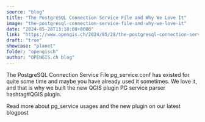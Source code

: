 ```yaml
---
source: "blog"
title: "The PostgreSQL Connection Service File and Why We Love It"
image: "the-postgresql-connection-service-file-and-why-we-love-it"
date: "2024-05-28T13:18:00+0000"
link: "https://www.opengis.ch/2024/05/28/the-postgresql-connection-service-file-and-why-we-love-it/"
draft: "true"
showcase: "planet"
folder: "opengisch"
author: "OPENGIS.ch blog"
---
```


The PostgreSQL Connection Service File pg_service.conf has existed for quite some time and maybe you have already used it sometimes. We love it, and that is why we built the new QGIS plugin PG service parser hashtag#QGIS plugin.

Read more about pg_service usages and the new plugin on our latest blogpost
